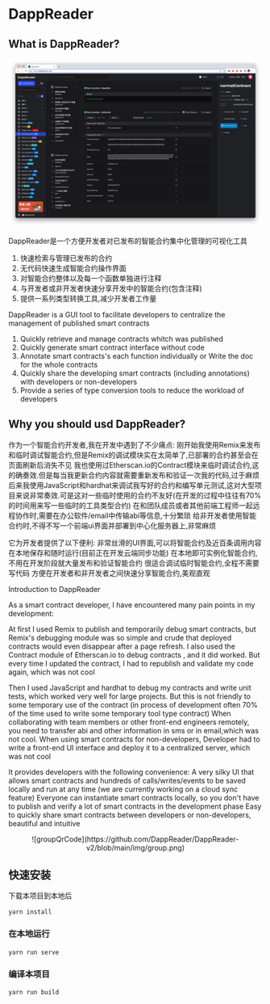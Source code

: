 # DappReader


## What is DappReader?

![cover](https://github.com/DappReader/DappReader-v2/blob/main/img/intro.png)


DappReader是一个方便开发者对已发布的智能合约集中化管理的可视化工具
1. 快速检索与管理已发布的合约
2. 无代码快速生成智能合约操作界面
3. 对智能合约整体以及每一个函数单独进行注释
4. 与开发者或非开发者快速分享开发中的智能合约(包含注释)
5. 提供一系列类型转换工具,减少开发者工作量

DappReader is a GUI tool to facilitate developers to centralize the management of published smart contracts
1. Quickly retrieve and manage contracts whitch was published
2. Quickly generate smart contract interface without code
3. Annotate smart contracts's each function individually or Write the doc for the whole contracts
4. Quickly share the developing smart contracts (including annotations) with developers or non-developers
5. Provide a series of type conversion tools to reduce the workload of developers


## Why you should usd DappReader?

作为一个智能合约开发者,我在开发中遇到了不少痛点:
刚开始我使用Remix来发布和临时调试智能合约,但是Remix的调试模块实在太简单了,已部署的合约甚至会在页面刷新后消失不见
我也使用过Etherscan.io的Contract模块来临时调试合约,这的确奏效.但是每当我更新合约内容就需要重新发布和验证一次我的代码,过于麻烦
后来我使用JavaScript和hardhat来调试我写好的合约和编写单元测试,这对大型项目来说非常奏效.可是这对一些临时使用的合约不友好(在开发的过程中往往有70%的时间用来写一些临时的工具类型合约)
在和团队成员或者其他前端工程师一起远程协作时,需要在办公软件/email中传输abi等信息,十分繁琐
给非开发者使用智能合约时,不得不写一个前端ui界面并部署到中心化服务器上,非常麻烦


它为开发者提供了以下便利:
非常丝滑的UI界面,可以将智能合约及近百条调用内容在本地保存和随时运行(目前正在开发云端同步功能)
在本地即可实例化智能合约,不用在开发阶段就大量发布和验证智能合约
很适合调试临时智能合约,全程不需要写代码
方便在开发者和非开发者之间快速分享智能合约,美观直观


Introduction to DappReader

As a smart contract developer, I have encountered many pain points in my development:

At first I used Remix to publish and temporarily debug smart contracts, but Remix's debugging module was so simple and crude that deployed contracts would even disappear after a page refresh.
I also used the Contract module of Etherscan.io to debug contracts , and it did worked. But every time I updated the contract, I had to republish and validate my code again, which was not cool

Then I used JavaScript and hardhat to debug my contracts and write unit tests, which worked very well for large projects. But this is not friendly to some temporary use of the contract (in process of development often 70% of the time used to write some temporary tool type contract)
When collaborating with team members or other front-end engineers remotely, you need to transfer abi and other information in sms or in email,which was not cool.
When using smart contracts for non-developers, Developer had to write a front-end UI interface and deploy it to a centralized server, which was not cool

It provides developers with the following convenience:
A very silky UI that allows smart contracts and hundreds of calls/writes/events to be saved locally and run at any time (we are currently working on a cloud sync feature)
Everyone can instantiate smart contracts locally, so you don't have to publish and verify a lot of smart contracts in the development phase
Easy to quickly share smart contracts between developers or non-developers, beautiful and intuitive

<div align=center>![groupQrCode](https://github.com/DappReader/DappReader-v2/blob/main/img/group.png)</div>

## 快速安装

下载本项目到本地后

```
yarn install
```

### 在本地运行
```
yarn run serve
```

### 编译本项目
```
yarn run build
```
